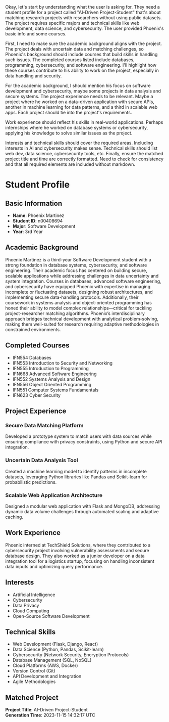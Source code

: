 <think>
Okay, let's start by understanding what the user is asking for. They need a student profile for a project called "AI-Driven Project-Student" that's about matching research projects with researchers without using public datasets. The project requires specific majors and technical skills like web development, data science, and cybersecurity. The user provided Phoenix's basic info and some courses.

First, I need to make sure the academic background aligns with the project. The project deals with uncertain data and matching challenges, so Phoenix's background should include courses that build skills in handling such issues. The completed courses listed include databases, programming, cybersecurity, and software engineering. I'll highlight how these courses contribute to his ability to work on the project, especially in data handling and security.

For the academic background, I should mention his focus on software development and cybersecurity, maybe some projects in data analysis and secure systems. The project experience needs to be relevant. Maybe a project where he worked on a data-driven application with secure APIs, another in machine learning for data patterns, and a third in scalable web apps. Each project should tie into the project's requirements.

Work experience should reflect his skills in real-world applications. Perhaps internships where he worked on database systems or cybersecurity, applying his knowledge to solve similar issues as the project.

Interests and technical skills should cover the required areas. Including interests in AI and cybersecurity makes sense. Technical skills should list web dev, data science, cybersecurity tools, etc. Finally, ensure the matched project title and time are correctly formatted. Need to check for consistency and that all required elements are included without markdown.
</think>

# Student Profile

## Basic Information  
- **Name**: Phoenix Martinez  
- **Student ID**: n00408694  
- **Major**: Software Development  
- **Year**: 3rd Year  

## Academic Background  
Phoenix Martinez is a third-year Software Development student with a strong foundation in database systems, cybersecurity, and software engineering. Their academic focus has centered on building secure, scalable applications while addressing challenges in data uncertainty and system integration. Courses in databases, advanced software engineering, and cybersecurity have equipped Phoenix with expertise in managing incomplete or fluctuating datasets, designing robust architectures, and implementing secure data-handling protocols. Additionally, their coursework in systems analysis and object-oriented programming has honed their ability to model complex relationships—critical for tackling project-researcher matching algorithms. Phoenix’s interdisciplinary approach bridges technical development with analytical problem-solving, making them well-suited for research requiring adaptive methodologies in constrained environments.  

## Completed Courses  
- IFN554 Databases  
- IFN553 Introduction to Security and Networking  
- IFN555 Introduction to Programming  
- IFN668 Advanced Software Engineering  
- IFN552 Systems Analysis and Design  
- IFN556 Object Oriented Programming  
- IFN551 Computer Systems Fundamentals  
- IFN623 Cyber Security  

## Project Experience  
### Secure Data Matching Platform  
Developed a prototype system to match users with data sources while ensuring compliance with privacy constraints, using Python and secure API integration.  

### Uncertain Data Analysis Tool  
Created a machine learning model to identify patterns in incomplete datasets, leveraging Python libraries like Pandas and Scikit-learn for probabilistic predictions.  

### Scalable Web Application Architecture  
Designed a modular web application with Flask and MongoDB, addressing dynamic data volume challenges through automated scaling and adaptive caching.  

## Work Experience  
Phoenix interned at TechShield Solutions, where they contributed to a cybersecurity project involving vulnerability assessments and secure database design. They also worked as a junior developer on a data integration tool for a logistics startup, focusing on handling inconsistent data inputs and optimizing query performance.  

## Interests  
- Artificial Intelligence  
- Cybersecurity  
- Data Privacy  
- Cloud Computing  
- Open-Source Software Development  

## Technical Skills  
- Web Development (Flask, Django, React)  
- Data Science (Python, Pandas, Scikit-learn)  
- Cybersecurity (Network Security, Encryption Protocols)  
- Database Management (SQL, NoSQL)  
- Cloud Platforms (AWS, Docker)  
- Version Control (Git)  
- API Development and Integration  
- Agile Methodologies  

## Matched Project  
**Project Title**: AI-Driven Project-Student  
**Generation Time**: 2023-11-15 14:32:17 UTC